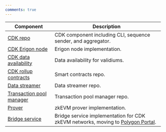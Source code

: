 ```yaml
---
comments: true
---
```



| Component                                                                   | Description                                    |
|-----------------------------------------------------------------------------|------------------------------------------------|
| [CDK repo](https://github.com/0xPolygon/cdk)            | CDK component including CLI, sequence sender, and aggregator.                    |
| [CDK Erigon node](https://github.com/0xPolygonHermez/cdk-erigon)            | Erigon node implementation.                     |
| [CDK data availability](https://github.com/0xPolygon/cdk-data-availability) | Data availability for validiums.                |
| [CDK rollup contracts](https://github.com/0xPolygonHermez/zkevm-contracts)  | Smart contracts repo.                           |
| [Data streamer](https://github.com/0xPolygon/zkevm-data-streamer)           | Data streamer repo.                             |
| [Transaction pool manager](https://github.com/0xPolygon/zkevm-pool-manager) | Transaction pool manager repo.                  |
| [Prover](https://github.com/0xPolygonHermez/zkevm-prover)                   | zkEVM prover implementation.                    |
| [Bridge service](https://github.com/0xPolygonHermez/zkevm-bridge-service)   | Bridge service implementation for CDK zkEVM networks, moving to [Polygon Portal](../../tools/wallets/portal.md). |
